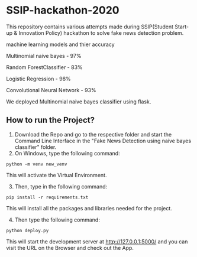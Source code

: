 # SSIP-hackathon-2020  


This repository contains various attempts made during SSIP(Student Start-up & Innovation Policy) hackathon to solve fake news detection problem.   


machine learning models and thier accuracy  

Multinomial naive bayes - 97%  

Random ForestClassifier - 83%  

Logistic Regression - 98%  

Convolutional Neural Network - 93%  


We deployed Multinomial naive bayes classifier using flask.  

## How to run the Project? 

1. Download the Repo and go to the respective folder and start the Command Line Interface in the "Fake News Detection using naive bayes classifier" folder.
2. On Windows, type the following command: 

```
python -m venv new_venv
```

This will activate the Virtual Environment. 

3. Then, type in the following command: 

```
pip install -r requirements.txt
```

This will install all the packages and libraries needed for the project. 

4. Then type the following command: 

```
python deploy.py
```

This will start the development server at http://127.0.0.1:5000/ and you can visit the URL on the Browser and check out the App. 


